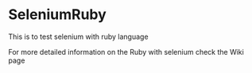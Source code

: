 # SeleniumRuby

This is to test selenium with ruby language

For more detailed information on the Ruby with selenium check the Wiki page
